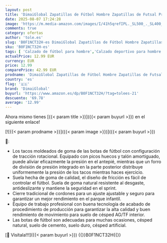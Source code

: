 ```yaml
---
layout: post
title: 'DimaiGlobal Zapatillas de Fútbol Hombre Zapatillas de Futsal Profesionales Atletismo Entrenamiento Calzado de Fútbol Training Botas de Fútbol Tacos de fútbol Zapatos de Deporte 45EU Negro-TF'
date: 2025-08-07 17:24:28
image: 'https://m.media-amazon.com/images/I/41h5qrefIPL._SL500_._SL400_.jpg'
comments: true
category: ofertas
author: 'tole.es'
slug: 'B0F1NCT32H-es DimaiGlobal Zapatillas de Fútbol Hombre Zapatillas de...'
sku: 'B0F1NCT32H-es'
tags: [ 'Calzado de fútbol para hombre','Calzado deportivo para hombre','Moda','Moda Hombre','Zapatillas deportivas y de moda para hombre','Zapatos para hombre','dimaiglobal','zapatos','🇪🇸', ]
actualPrice: 12.99 EUR
currency: EUR
price: 12.99
comparePrice: 42.99 EUR
prodname: 'DimaiGlobal Zapatillas de Fútbol Hombre Zapatillas de Futsal Profesionales Atletismo Entrenamiento Calzado de Fútbol Training Botas de Fútbol Tacos de fútbol Zapatos de Deporte 45EU Negro-TF'
country: 'es'
flag: '🇪🇸'
brand: 'DimaiGlobal'
buyurl: 'https://www.amazon.es/dp/B0F1NCT32H/?tag=tolees-21'
descuento: '69.78'
average: '12.99'
---
```


Ahora mismo tienes [{{< param title >}}]({{< param buyurl >}}) en el siguiente enlace!

[![{{< param prodname >}}]({{< param image >}})]({{< param buyurl >}})

🔎:

- Los tacos moldeados de goma de las botas de fútbol con configuración de tracción rotacional. Equipado con picos huecos y talón amortiguado, puede aliviar eficazmente la presión en el antepié, mientras que un forro de división de presión integrado en la parte posterior distribuye uniformemente la presión de los tacos mientras haces ejercicio.
- Suela hecha de goma de calidad, el diseño de fricción es fácil de controlar el fútbol. Suela de goma natural resistente al desgaste, antideslizante y mantiene la seguridad en el sprint.
- Cierre tradicional de cordones para un ajuste ajustable y seguro para garantizar un mejor rendimiento en el parque infantil.
- Equipo de trabajo profesional con buena tecnología de acabado de procedimiento de producción para garantizar la alta calidad y buen rendimiento de movimiento para suelo de césped AG/TF interior.
- Las botas de fútbol son adecuadas para muchas ocasiones, césped natural, suelo de cemento, suelo duro, césped artificial.

[🛒 Visítala!!!]({{< param buyurl >}})
{{<world>}}B0F1NCT32H{{</world>}}
